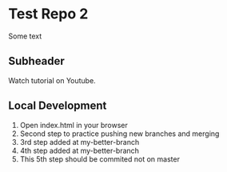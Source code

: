 # Test Repo 2

Some text

## Subheader

Watch tutorial on Youtube.

## Local Development

1. Open index.html in your browser
2. Second step to practice pushing new branches and merging
3. 3rd step added at my-better-branch
4. 4th step added at my-better-branch
5. This 5th step should be commited not on master
